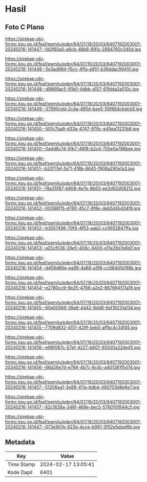 # Hasil

## Foto C Plano

https://sirekap-obj-formc.kpu.go.id/feaf/pemilu/pdpr/64/07/19/20/03/6407192003001-20240216-141447--fd2f60a0-a6cb-48b8-891c-2884760c345d.jpg

https://sirekap-obj-formc.kpu.go.id/feaf/pemilu/pdpr/64/07/19/20/03/6407192003001-20240216-141448--5e3ad984-f5cc-4ffa-a951-b36ddac99410.jpg

https://sirekap-obj-formc.kpu.go.id/feaf/pemilu/pdpr/64/07/19/20/03/6407192003001-20240216-141448--d9868ac5-91b0-4dbb-a157-61fdda2a510c.jpg

https://sirekap-obj-formc.kpu.go.id/feaf/pemilu/pdpr/64/07/19/20/03/6407192003001-20240216-141449--37590cdd-2c4a-495d-bee5-55f664cbdcb5.jpg

https://sirekap-obj-formc.kpu.go.id/feaf/pemilu/pdpr/64/07/19/20/03/6407192003001-20240216-141450--501c7ba9-d33a-4747-976c-e45ea11231b8.jpg

https://sirekap-obj-formc.kpu.go.id/feaf/pemilu/pdpr/64/07/19/20/03/6407192003001-20240216-141450--0add8c74-5fb7-46f8-b2c4-755e0a788bee.jpg

https://sirekap-obj-formc.kpu.go.id/feaf/pemilu/pdpr/64/07/19/20/03/6407192003001-20240216-141451--b32f17ef-fa71-418b-8645-f908a290e1a3.jpg

https://sirekap-obj-formc.kpu.go.id/feaf/pemilu/pdpr/64/07/19/20/03/6407192003001-20240216-141451--78a35f87-b608-4e7e-8b63-ee3d92d08212.jpg

https://sirekap-obj-formc.kpu.go.id/feaf/pemilu/pdpr/64/07/19/20/03/6407192003001-20240216-141452--00388f15-d760-45c7-8f8e-deb5d4bd34f9.jpg

https://sirekap-obj-formc.kpu.go.id/feaf/pemilu/pdpr/64/07/19/20/03/6407192003001-20240216-141452--b3557496-70f6-4f53-aab2-cc9652847ffa.jpg

https://sirekap-obj-formc.kpu.go.id/feaf/pemilu/pdpr/64/07/19/20/03/6407192003001-20240216-141453--a25cf036-28e5-408c-9400-e11e29d7e8d7.jpg

https://sirekap-obj-formc.kpu.go.id/feaf/pemilu/pdpr/64/07/19/20/03/6407192003001-20240216-141454--d456d66e-ea88-4a68-a5f6-cc984d1b198b.jpg

https://sirekap-obj-formc.kpu.go.id/feaf/pemilu/pdpr/64/07/19/20/03/6407192003001-20240216-141454--e2780cc9-9e25-4766-a2e2-867694511a19.jpg

https://sirekap-obj-formc.kpu.go.id/feaf/pemilu/pdpr/64/07/19/20/03/6407192003001-20240216-141455--60e50569-39a9-4442-8dd8-6af18231a134.jpg

https://sirekap-obj-formc.kpu.go.id/feaf/pemilu/pdpr/64/07/19/20/03/6407192003001-20240216-141455--7709d832-4151-429f-beb5-affbc4c34f45.jpg

https://sirekap-obj-formc.kpu.go.id/feaf/pemilu/pdpr/64/07/19/20/03/6407192003001-20240216-141456--e98f087c-57ef-4227-b607-65500a22de45.jpg

https://sirekap-obj-formc.kpu.go.id/feaf/pemilu/pdpr/64/07/19/20/03/6407192003001-20240216-141456--66d26e7d-e784-4b7c-8c4c-a401381f5d74.jpg

https://sirekap-obj-formc.kpu.go.id/feaf/pemilu/pdpr/64/07/19/20/03/6407192003001-20240216-141457--51206ea1-3e89-411a-bdbd-490703d8e6e7.jpg

https://sirekap-obj-formc.kpu.go.id/feaf/pemilu/pdpr/64/07/19/20/03/6407192003001-20240216-141457--82c1639a-346f-469e-bec5-576010f844c5.jpg

https://sirekap-obj-formc.kpu.go.id/feaf/pemilu/pdpr/64/07/19/20/03/6407192003001-20240216-141447--073e907e-923e-4cce-b991-3f52e5ebaf6b.jpg


## Metadata

| Key        | Value               |
| ---------- | ------------------- |
| Time Stamp | 2024-02-17 13:05:41 |
| Kode Dapil | 6401                |



